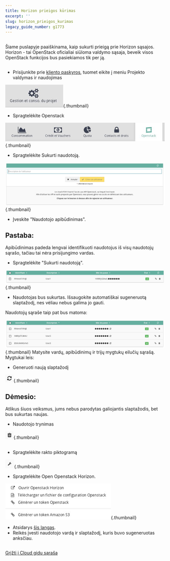 ```yaml
---
title: Horizon prieigos kūrimas
excerpt: ''
slug: horizon_prieigos_kurimas
legacy_guide_number: g1773
---
```



## 
Šiame puslapyje paaiškinama, kaip sukurti prieigą prie Horizon sąsajos. Horizon - tai OpenStack oficialiai siūloma valdymo sąsaja, beveik visos OpenStack funkcijos bus pasiekiamos tik per ją.


## 

- Prisijunkite prie [kliento paskyros](https://www.ovh.com/manager/cloud/), tuomet eikite į meniu Projekto valdymas ir naudojimas



![](images/img_2879.jpg){.thumbnail}

- Spragtelėkite Openstack



![](images/img_2880.jpg){.thumbnail}

- Spragtelėkite Sukurti naudotoją.



![](images/img_2702.jpg){.thumbnail}

- Įveskite "Naudotojo apibūdinimas".



## Pastaba:
Apibūdinimas padeda lengvai identifikuoti naudotojus iš visų naudotojų sąrašo, tačiau tai nėra prisijungimo vardas.

- Spragtelėkite "Sukurti naudotoją".



![](images/img_2703.jpg){.thumbnail}

- Naudotojas bus sukurtas. Išsaugokite automatiškai sugeneruotą slaptažodį, nes vėliau nebus galima jo gauti.


Naudotojų sąraše taip pat bus matoma:

![Naudotojų sąrašas](images/img_2704.jpg){.thumbnail}
Matysite vardų, apibūdinimų ir trijų mygtukų eilučių sąrašą. Mygtukai leis:

- Generuoti naują slaptažodį



![](images/img_2628.jpg){.thumbnail}

## Dėmesio:
Atlikus šiuos veiksmus, jums nebus parodytas galiojantis slaptažodis, bet bus sukurtas naujas.

- Naudotojo trynimas



![](images/img_2629.jpg){.thumbnail}


## 

- Spragtelėkite rakto piktogramą



![](images/img_3031.jpg){.thumbnail}

- Spragtelėkite Open Openstack Horizon.



![](images/img_3032.jpg){.thumbnail}

- Atsidarys [šis langas](https://horizon.cloud.ovh.net/project/).
- Reikės įvesti naudotojo vardą ir slaptažodį, kuris buvo sugeneruotas anksčiau.




## 
[Grįžti į Cloud gidų sąrašą]({legacy}1785)

